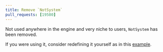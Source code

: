 ```yaml
---
title: Remove `NotSystem`
pull_requests: [19580]
---
```


Not used anywhere in the engine and very niche to users, `NotSystem` has been removed.

If you were using it, consider redefining it yourself as in this [example](https://docs.rs/bevy/0.16.1/bevy/ecs/system/trait.Adapt.html#examples).
